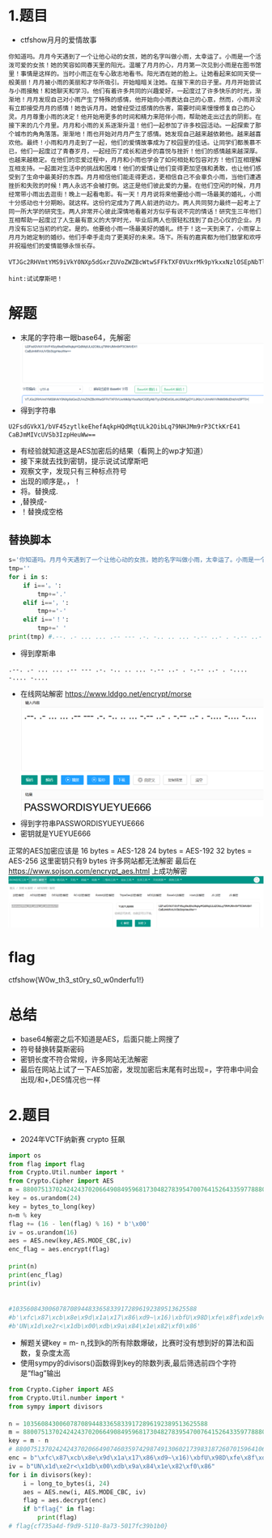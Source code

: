 # 1.题目
- ctfshow月月的爱情故事

```
你知道吗。月月今天遇到了一个让他心动的女孩，她的名字叫做小雨，太幸运了。小雨是一个活泼可爱的女孩！她的笑容如同春天里的阳光。温暖了月月的心，月月第一次见到小雨是在图书馆里！事情是这样的。当时小雨正在专心致志地看书。阳光洒在她的脸上。让她看起来如同天使一般美丽！月月被小雨的美丽和才华所吸引。开始暗暗关注她。在接下来的日子里。月月开始尝试与小雨接触！和她聊天和学习。他们有着许多共同的兴趣爱好，一起度过了许多快乐的时光，渐渐地！月月发现自己对小雨产生了特殊的感情，他开始向小雨表达自己的心意，然而，小雨并没有立即接受月月的感情！她告诉月月。她曾经受过感情的伤害，需要时间来慢慢修复自己的心灵。月月尊重小雨的决定！他开始用更多的时间和精力来陪伴小雨，帮助她走出过去的阴影。在接下来的几个月里。月月和小雨的关系逐渐升温！他们一起参加了许多校园活动。一起探索了那个城市的角角落落。渐渐地！雨也开始对月月产生了感情。她发现自己越来越依赖他。越来越喜欢他。最终！小雨和月月走到了一起，他们的爱情故事成为了校园里的佳话。让同学们都羡慕不已，他们一起度过了青春岁月，一起经历了成长和进步的喜悦与挫折！他们的感情越来越深厚。也越来越稳定。在他们的恋爱过程中，月月和小雨也学会了如何相处和包容对方！他们互相理解互相支持。一起面对生活中的挑战和困难！他们的爱情让他们变得更加坚强和勇敢，也让他们感受到了生命中最美好的东西。月月相信他们能走得更远，更相信自己不会辜负小雨，当他们遭遇挫折和失败的时候！两人永远不会被打倒。这正是他们彼此爱的力量。在他们空闲的时候，月月经常带小雨出去逛街！晚上一起看电影。有一天！月月说将来他要给小雨一场最美的婚礼，小雨十分感动也十分期盼。就这样。这份约定成为了两人前进的动力。两人共同努力最终一起考上了同一所大学的研究生。两人非常开心彼此深情地看着对方似乎有说不完的情话！研究生三年他们互相帮助一起度过了人生最有意义的大学时光，毕业后两人也很轻松找到了自己心仪的企业。月月没有忘记当初的约定。是的。他要给小雨一场最美好的婚礼。终于！这一天到来了，小雨穿上月月为她定制的婚纱。他们手牵手走向了更美好的未来。场下。所有的嘉宾都为他们鼓掌和欢呼并祝福他们的爱情能够永恒长存。

VTJGc2RHVmtYMS9iVkY0NXp5dGxrZUVoZWZBcWtwSFFkTXF0VUxrMk9pYkxxNzlOSEpNbTlyUDNDdGtLckU0MQpDYUJKbU1JVmNVVlNiM0l6cEhldVd3PT0=

hint:试试摩斯吧！

```

# 解题
- 末尾的字符串一眼base64，先解密
![alt text](image-4.png)
- 得到字符串
```
U2FsdGVkX1/bVF45zytlkeEhefAqkpHQdMqtULk2OibLq79NHJMm9rP3CtkKrE41
CaBJmMIVcUVSb3IzpHeuWw==
```
- 有经验就知道这是AES加密后的结果（看网上的wp才知道）
- 接下来就去找到密钥，提示说试试摩斯吧
- 观察文字，发现只有三种标点符号
- 出现的顺序是。，！
- 将。替换成.
- ,替换成-
- ！替换成空格

## 替换脚本
```python
s='你知道吗。月月今天遇到了一个让他心动的女孩，她的名字叫做小雨，太幸运了。小雨是一个活泼可爱的女孩！她的笑容如同春天里的阳光。温暖了月月的心，月月第一次见到小雨是在图书馆里！事情是这样的。当时小雨正在专心致志地看书。阳光洒在她的脸上。让她看起来如同天使一般美丽！月月被小雨的美丽和才华所吸引。开始暗暗关注她。在接下来的日子里。月月开始尝试与小雨接触！和她聊天和学习。他们有着许多共同的兴趣爱好，一起度过了许多快乐的时光，渐渐地！月月发现自己对小雨产生了特殊的感情，他开始向小雨表达自己的心意，然而，小雨并没有立即接受月月的感情！她告诉月月。她曾经受过感情的伤害，需要时间来慢慢修复自己的心灵。月月尊重小雨的决定！他开始用更多的时间和精力来陪伴小雨，帮助她走出过去的阴影。在接下来的几个月里。月月和小雨的关系逐渐升温！他们一起参加了许多校园活动。一起探索了那个城市的角角落落。渐渐地！雨也开始对月月产生了感情。她发现自己越来越依赖他。越来越喜欢他。最终！小雨和月月走到了一起，他们的爱情故事成为了校园里的佳话。让同学们都羡慕不已，他们一起度过了青春岁月，一起经历了成长和进步的喜悦与挫折！他们的感情越来越深厚。也越来越稳定。在他们的恋爱过程中，月月和小雨也学会了如何相处和包容对方！他们互相理解互相支持。一起面对生活中的挑战和困难！他们的爱情让他们变得更加坚强和勇敢，也让他们感受到了生命中最美好的东西。月月相信他们能走得更远，更相信自己不会辜负小雨，当他们遭遇挫折和失败的时候！两人永远不会被打倒。这正是他们彼此爱的力量。在他们空闲的时候，月月经常带小雨出去逛街！晚上一起看电影。有一天！月月说将来他要给小雨一场最美的婚礼，小雨十分感动也十分期盼。就这样。这份约定成为了两人前进的动力。两人共同努力最终一起考上了同一所大学的研究生。两人非常开心彼此深情地看着对方似乎有说不完的情话！研究生三年他们互相帮助一起度过了人生最有意义的大学时光，毕业后两人也很轻松找到了自己心仪的企业。月月没有忘记当初的约定。是的。他要给小雨一场最美好的婚礼。终于！这一天到来了，小雨穿上月月为她定制的婚纱。他们手牵手走向了更美好的未来。场下。所有的嘉宾都为他们鼓掌和欢呼并祝福他们的爱情能够永恒长存。'
tmp=''
for i in s:
    if i=='。':
        tmp+='.'
    elif i=='，':
        tmp+='-'
    elif i=='！':
        tmp+=' '
print(tmp) #.--. .- ... ... .-- --- .-. -.. .. ... -.-- ..- . -.-- ..- . -.... -.... -....
```

- 得到摩斯串
```
.--. .- ... ... .-- --- .-. -.. .. ... -.-- ..- . -.-- ..- . -.... -.... -....
```

- 在线网站解密 https://www.lddgo.net/encrypt/morse
![alt text](image-5.png)
- 得到字符串PASSWORDISYUEYUE666
- 密钥就是YUEYUE666

正常的AES加密应该是
16 bytes = AES-128
24 bytes = AES-192
32 bytes = AES-256
这里密钥只有9 bytes
许多网站都无法解密
最后在 https://www.sojson.com/encrypt_aes.html 上成功解密
![alt text](image-6.png)
# flag
ctfshow{W0w_th3_st0ry_s0_w0nderfu1!}

# 总结
- base64解密之后不知道是AES，后面只能上网搜了
- 符号替换转莫斯密码
- 密钥长度不符合常规，许多网站无法解密
- 最后在网站上试了一下AES加密，发现加密后末尾有时出现=，字符串中间会出现/和+,DES情况也一样

# 2.题目
- 2024年VCTF纳新赛 crypto 狂飙
```python
import os
from flag import flag
from Crypto.Util.number import *
from Crypto.Cipher import AES
m = 88007513702424243702066490849596817304827839547007641526433597788800212065249
key = os.urandom(24)
key = bytes_to_long(key)
n=m % key
flag += (16 - len(flag) % 16) * b'\x00'
iv = os.urandom(16)
aes = AES.new(key,AES.MODE_CBC,iv)
enc_flag = aes.encrypt(flag)

print(n)
print(enc_flag)
print(iv)


#103560843006078708944833658339172896192389513625588
#b'\xfc\x87\xcb\x8e\x9d\x1a\x17\x86\xd9~\x16)\xbfU\x98D\xfe\x8f\xde\x9c\xb0\xd1\x9e\xe7\xa7\xefiY\x95C\x14\x13C@j1\x9d\x08\xd9\xe7W>F2\x96cm\xeb'
#b'UN\x1d\xe2r<\x1db\x00\xdb\x9a\x84\x1e\x82\xf0\x86'
```

- 解题关键key = m- n,找到k的所有除数爆破，比赛时没有想到好的算法和函数，复杂度太高
- 使用sympy的divisors()函数得到key的除数列表,最后筛选前四个字符是“flag”输出
```python
from Crypto.Cipher import AES
from Crypto.Util.number import *
from sympy import divisors

n = 103560843006078708944833658339172896192389513625588
m = 88007513702424243702066490849596817304827839547007641526433597788800212065249
key = m - n
# 88007513702424243702066490746035974298749130602173983187260701596410698439661
enc = b"\xfc\x87\xcb\x8e\x9d\x1a\x17\x86\xd9~\x16)\xbfU\x98D\xfe\x8f\xde\x9c\xb0\xd1\x9e\xe7\xa7\xefiY\x95C\x14\x13C@j1\x9d\x08\xd9\xe7W>F2\x96cm\xeb"
iv = b"UN\x1d\xe2r<\x1db\x00\xdb\x9a\x84\x1e\x82\xf0\x86"
for i in divisors(key):
    i = long_to_bytes(i, 24)
    aes = AES.new(i, AES.MODE_CBC, iv)
    flag = aes.decrypt(enc)
    if b"flag{" in flag:
        print(flag)
# flag{cf735a4d-f9d9-5110-8a73-5017fc39b1b0}

```